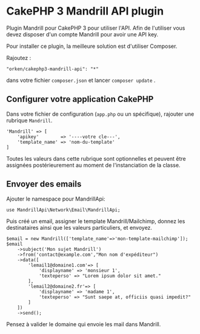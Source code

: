 # CakePHP 3 Mandrill API plugin

Plugin Mandrill pour CakePHP 3 pour utiliser l'API.
Afin de l'utiliser vous devez disposer d'un compte Mandrill pour avoir une API key.

Pour installer ce plugin, la meilleure solution est d'utiliser Composer.

Rajoutez :

    "orken/cakephp3-mandrill-api": "*"

dans votre fichier `composer.json`
et lancer `composer update` .

## Configurer votre application CakePHP ##

Dans votre fichier de configuration (`app.php` ou un spécifique), rajouter une rubrique `Mandrill`.

    'Mandrill' => [
		'apikey'		=> '----votre cle---',
		'template_name'	=> 'nom-du-template'
    ]

Toutes les valeurs dans cette rubrique sont optionnelles et peuvent être assignées postérieurement au moment de l'instanciation de la classe.

## Envoyer des emails ##

Ajouter le namespace pour MandrillApi:

	use MandrillApi\Network\Email\MandrillApi;

Puis créé un email, assigner le template Mandrill/Mailchimp, donnez les destinataires ainsi que les valeurs particuliers, et envoyez.

	$email = new Mandrill(['template_name'=>'mon-template-mailchimp']);
    $email
        ->subject('Mon sujet Mandrill')
        ->from('contact@example.com',"Mon nom d'expéditeur")
        ->data([
        	'lemail1@domaine1.com'=> [
        		'displayname' => 'monsieur 1',
        		'texteperso' => "Lorem ipsum dolor sit amet."
        	],
        	'lemail2@domaine2.fr'=> [
        		'displayname' => 'madame 1',
        		'texteperso' => "Sunt saepe at, officiis quasi impedit?"
        	]
        ])
        ->send();

Pensez à valider le domaine qui envoie les mail dans Mandrill.